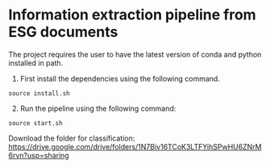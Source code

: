 # Information extraction pipeline from ESG documents 

The project requires the user to have the latest version of conda and python installed in path. 

1. First install the dependencies using the following command. 

```
source install.sh
```

2. Run the pipeline using the following command:

```
source start.sh
```



Download the folder for classification:
https://drive.google.com/drive/folders/1N7Biv16TCoK3LTFYihSPwHU6ZNrM6rvn?usp=sharing